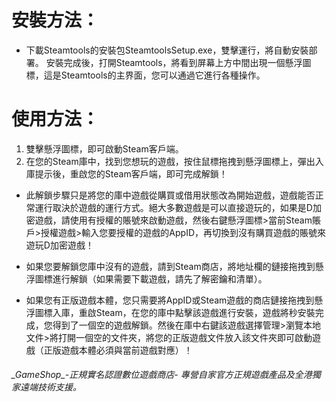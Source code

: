 <h1>安裝方法：</h1>
<ul>
<li>下載Steamtools的安裝包SteamtoolsSetup.exe，雙擊運行，將自動安裝部署。
安裝完成後，打開Steamtools，將看到屏幕上方中間出現一個懸浮圖標，這是Steamtools的主界面，您可以通過它進行各種操作。</li>
</ul>

<h1>使用方法：</h1>
<ol><li>雙擊懸浮圖標，即可啟動Steam客戶端。</li>
<li>在您的Steam庫中，找到您想玩的遊戲，按住鼠標拖拽到懸浮圖標上，彈出入庫提示後，重啟您的Steam客戶端，即可完成解鎖！</li></ol>

<ul><li>此解鎖步驟只是將您的庫中遊戲從購買或借用狀態改為開始遊戲，遊戲能否正常運行取決於遊戲的運行方式。絕大多數遊戲是可以直接遊玩的，如果是D加密遊戲，請使用有授權的賬號來啟動遊戲，然後右鍵懸浮圖標>當前Steam賬戶>授權遊戲>輸入您要授權的遊戲的AppID，再切換到沒有購買遊戲的賬號來遊玩D加密遊戲！</li></ul>
<ul><li>如果您要解鎖您庫中沒有的遊戲，請到Steam商店，將地址欄的鏈接拖拽到懸浮圖標進行解鎖（如果需要下載遊戲，請先了解密鑰和清單）。</li></ul>
<ul><li>如果您有正版遊戲本體，您只需要將AppID或Steam遊戲的商店鏈接拖拽到懸浮圖標入庫，重啟Steam，在您的庫中點擊該遊戲進行安裝，遊戲將秒安裝完成，您得到了一個空的遊戲解鎖。然後在庫中右鍵該遊戲選擇管理>瀏覽本地文件>將打開一個空的文件夾，將您的正版遊戲文件放入該文件夾即可啟動遊戲（正版遊戲本體必須與當前遊戲對應）！</li></ul>

<h6>_GameShop_-正規實名認證數位遊戲商店- 專營自家官方正規遊戲產品及全港獨家遠端技術支援。</h6>
